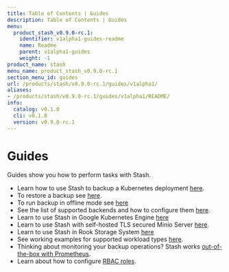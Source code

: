 ```yaml
---
title: Table of Contents | Guides
description: Table of Contents | Guides
menu:
  product_stash_v0.9.0-rc.1:
    identifier: v1alpha1-guides-readme
    name: Readme
    parent: v1alpha1-guides
    weight: -1
product_name: stash
menu_name: product_stash_v0.9.0-rc.1
section_menu_id: guides
url: /products/stash/v0.9.0-rc.1/guides/v1alpha1/
aliases:
- /products/stash/v0.9.0-rc.1/guides/v1alpha1/README/
info:
  catalog: v0.1.0
  cli: v0.1.0
  version: v0.9.0-rc.1
---
```


# Guides

Guides show you how to perform tasks with Stash.

- Learn how to use Stash to backup a Kubernetes deployment [here](/products/stash/v0.9.0-rc.1/guides/v1alpha1/backup).
- To restore a backup see [here](/products/stash/v0.9.0-rc.1/guides/v1alpha1/restore).
- To run backup in offline mode see [here](/products/stash/v0.9.0-rc.1/guides/v1alpha1/offline_backup)
- See the list of supported backends and how to configure them [here](/products/stash/v0.9.0-rc.1/guides/v1alpha1/backends/overview).
- Learn to use Stash in Google Kubernetes Engine [here](/products/stash/v0.9.0-rc.1/guides/v1alpha1/platforms/gke)
- Learn to use Stash with self-hosted TLS secured Minio Server [here](/products/stash/v0.9.0-rc.1/guides/v1alpha1/platforms/minio).
- Learn to use Stash in Rook Storage System [here](/products/stash/v0.9.0-rc.1/guides/v1alpha1/platforms/rook)
- See working examples for supported workload types [here](/products/stash/v0.9.0-rc.1/guides/v1alpha1/workloads).
- Thinking about monitoring your backup operations? Stash works [out-of-the-box with Prometheus](/products/stash/v0.9.0-rc.1/guides/v1alpha1/monitoring/overview).
- Learn about how to configure [RBAC roles](/products/stash/v0.9.0-rc.1/guides/v1alpha1/rbac).
